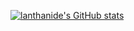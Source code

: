 [![lanthanide's GitHub stats](https://github-readme-stats.vercel.app/api?username=lantice3720&show_icons=true&theme=tokyonight)](https://github.com/anuraghazra/github-readme-stats)
